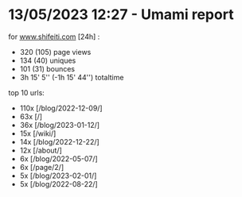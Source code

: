 # 13/05/2023 12:27 - Umami report
for www.shifeiti.com [24h] :

 - 320 (105) page views
 - 134 (40) uniques
 - 101 (31) bounces
 - 3h 15' 5'' (-1h 15' 44'') totaltime


top 10 urls:
 - 110x [/blog/2022-12-09/]
 - 63x [/]
 - 36x [/blog/2023-01-12/]
 - 15x [/wiki/]
 - 14x [/blog/2022-12-22/]
 - 12x [/about/]
 - 6x [/blog/2022-05-07/]
 - 6x [/page/2/]
 - 5x [/blog/2023-02-01/]
 - 5x [/blog/2022-08-22/]


